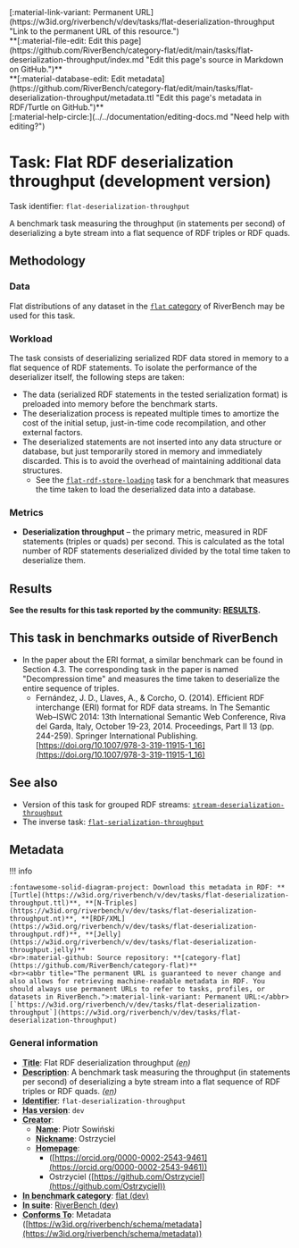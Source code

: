 <div markdown class="rb-top-buttons"><div markdown>[:material-link-variant: Permanent URL](https://w3id.org/riverbench/v/dev/tasks/flat-deserialization-throughput "Link to the permanent URL of this resource.")</div><div markdown>**[:material-file-edit: Edit this page](https://github.com/RiverBench/category-flat/edit/main/tasks/flat-deserialization-throughput/index.md "Edit this page's source in Markdown on GitHub.")**</div><div markdown>**[:material-database-edit: Edit metadata](https://github.com/RiverBench/category-flat/edit/main/tasks/flat-deserialization-throughput/metadata.ttl "Edit this page's metadata in RDF/Turtle on GitHub.")**</div><div markdown>[:material-help-circle:](../../documentation/editing-docs.md "Need help with editing?")</div></div>

# Task: Flat RDF deserialization throughput (development version)

Task identifier: `flat-deserialization-throughput`

A benchmark task measuring the throughput (in statements per second) of deserializing a byte stream into a flat sequence of RDF triples or RDF quads.

## Methodology

### Data

Flat distributions of any dataset in the [`flat` category](../../categories/flat/index.md) of RiverBench may be used for this task.

### Workload

The task consists of deserializing serialized RDF data stored in memory to a flat sequence of RDF statements. To isolate the performance of the deserializer itself, the following steps are taken:

- The data (serialized RDF statements in the tested serialization format) is preloaded into memory before the benchmark starts.
- The deserialization process is repeated multiple times to amortize the cost of the initial setup, just-in-time code recompilation, and other external factors.
- The deserialized statements are not inserted into any data structure or database, but just temporarily stored in memory and immediately discarded. This is to avoid the overhead of maintaining additional data structures.
    - See the [`flat-rdf-store-loading`](../flat-rdf-store-loading/index.md) task for a benchmark that measures the time taken to load the deserialized data into a database.

### Metrics

- **Deserialization throughput** – the primary metric, measured in RDF statements (triples or quads) per second. This is calculated as the total number of RDF statements deserialized divided by the total time taken to deserialize them.


## Results

**See the results for this task reported by the community: [RESULTS](results.md).**

## This task in benchmarks outside of RiverBench

- In the paper about the ERI format, a similar benchmark can be found in Section 4.3. The corresponding task in the paper is named "Decompression time" and measures the time taken to deserialize the entire sequence of triples.
    - Fernández, J. D., Llaves, A., & Corcho, O. (2014). Efficient RDF interchange (ERI) format for RDF data streams. In The Semantic Web–ISWC 2014: 13th International Semantic Web Conference, Riva del Garda, Italy, October 19-23, 2014. Proceedings, Part II 13 (pp. 244-259). Springer International Publishing. [https://doi.org/10.1007/978-3-319-11915-1_16](https://doi.org/10.1007/978-3-319-11915-1_16)

## See also

- Version of this task for grouped RDF streams: [`stream-deserialization-throughput`](../stream-deserialization-throughput/index.md)
- The inverse task: [`flat-serialization-throughput`](../flat-serialization-throughput/index.md)


## Metadata



!!! info

    :fontawesome-solid-diagram-project: Download this metadata in RDF: **[Turtle](https://w3id.org/riverbench/v/dev/tasks/flat-deserialization-throughput.ttl)**, **[N-Triples](https://w3id.org/riverbench/v/dev/tasks/flat-deserialization-throughput.nt)**, **[RDF/XML](https://w3id.org/riverbench/v/dev/tasks/flat-deserialization-throughput.rdf)**, **[Jelly](https://w3id.org/riverbench/v/dev/tasks/flat-deserialization-throughput.jelly)**
    <br>:material-github: Source repository: **[category-flat](https://github.com/RiverBench/category-flat)**
    <br><abbr title="The permanent URL is guaranteed to never change and also allows for retrieving machine-readable metadata in RDF. You should always use permanent URLs to refer to tasks, profiles, or datasets in RiverBench.">:material-link-variant: Permanent URL:</abbr> [`https://w3id.org/riverbench/v/dev/tasks/flat-deserialization-throughput`](https://w3id.org/riverbench/v/dev/tasks/flat-deserialization-throughput)



### General information

- **<abbr title="A name given to the resource.">Title</abbr>**: Flat RDF deserialization throughput _(<abbr title="English">en</abbr>)_
- **<abbr title="An account of the resource.">Description</abbr>**: A benchmark task measuring the throughput (in statements per second) of deserializing a byte stream into a flat sequence of RDF triples or RDF quads. _(<abbr title="English">en</abbr>)_
- **<abbr title="An unambiguous reference to the resource within a given context.">Identifier</abbr>**: `flat-deserialization-throughput`
- **<abbr title="Version tag of an artifact">Has version</abbr>**: `dev`
- **<abbr title="An entity responsible for making the resource.">Creator</abbr>**: 
    - **<abbr title="A name for some thing.">Name</abbr>**: Piotr Sowiński
    - **<abbr title="A short informal nickname characterising an agent (includes login identifiers, IRC and other chat nicknames).">Nickname</abbr>**: Ostrzyciel
    - **<abbr title="This axiom needed so that Protege loads DCAT2 without errors.">Homepage</abbr>**:     
        -  ([https://orcid.org/0000-0002-2543-9461](https://orcid.org/0000-0002-2543-9461))
        - Ostrzyciel ([https://github.com/Ostrzyciel](https://github.com/Ostrzyciel))
- **<abbr title="Indicates that the subject (either a task or a profile) is in benchmark category. This property is functional (each task/profile must be in exactly one benchmark category).">In benchmark category</abbr>**: [flat (dev)](https://w3id.org/riverbench/v/dev/categories/flat)
- **<abbr title="Indicates the benchmark suite to which a dataset or profile belongs">In suite</abbr>**: [RiverBench (dev)](https://w3id.org/riverbench/)
- **<abbr title="An established standard to which the described resource conforms.">Conforms To</abbr>**: Metadata ([https://w3id.org/riverbench/schema/metadata](https://w3id.org/riverbench/schema/metadata))

